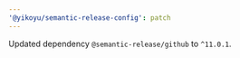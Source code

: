 ```yaml
---
'@yikoyu/semantic-release-config': patch
---
```


Updated dependency `@semantic-release/github` to `^11.0.1`.
